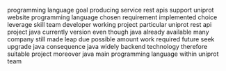 programming language goal producing service rest apis support uniprot website programming language chosen requirement implemented choice leverage skill team developer working project particular uniprot rest api project java currently version even though java already available many company still made leap due possible amount work required future seek upgrade java consequence java widely backend technology therefore suitable project moreover java main programming language within uniprot team